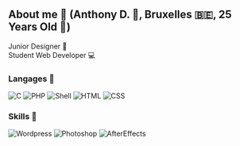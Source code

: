 ## About me :dart:  (Anthony D. :cowboy_hat_face:, Bruxelles :belgium:, 25 Years Old :birthday:)

Junior Designer :art:  
Student Web Developer :computer:  
### Langages :beginner: 

![C](https://img.shields.io/badge/%23C-Beginner-drakgreen)
![PHP](https://img.shields.io/badge/PHP-Intermediate-orange)
![Shell](https://img.shields.io/badge/Shell-Advanced-blue)
![HTML](https://img.shields.io/badge/HTML-Advanced-blue)
![CSS](https://img.shields.io/badge/CSS-Advanced-blue)





### Skills :diamond_shape_with_a_dot_inside:

![Wordpress](https://img.shields.io/badge/Wordpress-Pro-red)
![Photoshop](https://img.shields.io/badge/Photoshop-Pro-red)
![AfterEffects](https://img.shields.io/badge/AfterEffects-Expert-ff69b4)
